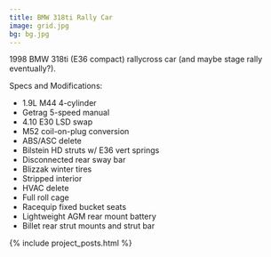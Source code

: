 ```yaml
---
title: BMW 318ti Rally Car
image: grid.jpg
bg: bg.jpg
---
```


1998 BMW 318ti (E36 compact) rallycross car (and maybe stage rally eventually?).

Specs and Modifications:

- 1.9L M44 4-cylinder
- Getrag 5-speed manual
- 4.10 E30 LSD swap
- M52 coil-on-plug conversion
- ABS/ASC delete
- Bilstein HD struts w/ E36 vert springs
- Disconnected rear sway bar
- Blizzak winter tires
- Stripped interior
- HVAC delete
- Full roll cage
- Racequip fixed bucket seats
- Lightweight AGM rear mount battery
- Billet rear strut mounts and strut bar

{% include project_posts.html %}
